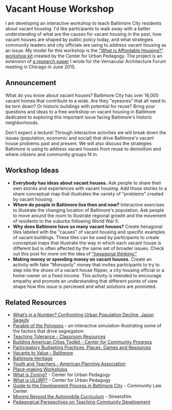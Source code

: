 # Vacant House Workshop

I am developing an interactive workshop to teach Baltimore City residents about vacant housing. I'd like participants to walk away with a better understanding of what are the causes for vacant housing in the past, how vacant houses are shaped by public policy today, and what strategies community leaders and city officials are using to address vacant housing as an issue. My model for this workshop is the ["What is Affordable Housing?" workshop kit](http://welcometocup.org/Projects/EnvisioningDevelopment/WhatIsAffordableHousing) created by the Center for Urban Pedagogy. The project is an extension of [a research paper](https://historicsprawl.wordpress.com/2015/05/12/we-have-a-problem-with-vacant-houses-in-baltimore-part-one-of-a-draft-paper-for-the-vaf-conference-in-chicago/) I wrote for the Vernacular Architecture Forum meeting in Chicago in June 2015. 

## Announcement

What do you know about vacant houses? Baltimore City has over 16,000 vacant homes that contribute to a wide. Are they "eyesores" that all need to be torn down? Or historic buildings with potential for reuse? Bring your questions and ideas to a free workshop on vacant housing in Baltimore dedicated to exploring this important issue facing Baltimore's historic neighborhoods.

Don't expect a lecture! Through interactive activities we will break down the issues (population, economic and social) that drive Baltimore's vacant house problems past and present. We will also discuss the strategies Baltimore is using to address vacant houses from reuse to demolition and where citizens and community groups fit in.

## Workshop Ideas

- **Everybody has ideas about vacant houses.** Ask people to share their own stories and experiences with vacant housing. Add those stories to a share conceptual map that illustrates the variety of "problems" created by vacant housing.
- **Where do people in Baltimore live then and now?** Interactive exercises to illustrate the changing location of Baltimore's population. Ask people to move around the room to illustrate regional growth and the movement of residents to the suburbs following World War II.
- **Why does Baltimore have so many vacant houses?** Create hexagonal tiles labeled with the "causes" of vacant housing and specific examples of vacant buildings. These tiles can be used by participants to create conceptual maps that illustrate the way in which each vacant house is different but is often affected by the same set of broader issues. Check out this post for more ont the idea of ["hexagonal thinking."](http://notosh.com/lab/design-thinking-synthesis-hexagonal-thinking/)
- **Making money or spending money on vacant houses.** Create an activity with fake "Monopoly" money that invites participants to try to step into the shoes of a vacant house flipper, a city housing official or a home-owner on a fixed income. This activity is intended to encourage empathy and promote an understanding that different points of view shape how this issue is percieved and what solutions are promoted.

## Related Resources

- [What’s in a Number? Confronting Urban Population Decline, Jason Segedy](http://thestile1972.tumblr.com/post/101874810155/whats-in-a-number-confronting-urban-population)
- [Parable of the Polygons](http://ncase.me/polygons/) - an interactive simulation illustrating some of the factors that drive segregation
- [Teaching Tolerance - Classroom Resources](http://www.tolerance.org/classroom-resources)
- [Building American Cities Toolkit - Center for Community Progress](http://www.communityprogress.net/toolkit-pages-292.php)
- [Participatory Budgeting Practices, Places, Games and Resources](http://www.tomatleeblog.com/archives/43549766)
- [Vacants to Value - Baltimore](http://www.vacantstovalue.org/)
- [Baltimore Heritage](http://baltimoreheritage.org/)
- [Youth and Teachers - American Planning Association](https://www.planning.org/education/youth/)
- [Place-making Workshops](http://www.pps.org/blog/place-game-workshops/)
- [What is Zoning?](http://welcometocup.org/Projects/Workshops/WhatIsZoning) - Center for Urban Pedagogy
- [What is ULURP?](http://welcometocup.org/Projects/Workshops/WhatIsULURP) - Center for Urban Pedagogy
- [Guide to the Development Process in Baltimore City](http://communitylaw.org/wp-content/uploads/2013/10/The-Community-Associationss-Guide-to-the-Development-Process-in-Baltimore-City-.pdf) - Community Law Center
- [Moving Beyond the Automobile Curriculum](http://www.streetfilms.org/moving-beyond-the-automobile/curriculum/) - Streetsfilm
- [Pedagogical Perspectives on Teaching Community Development](http://www.researchgate.net/publication/276420895_Pedagogical_Perspectives_on_Teaching_Community_Development)
